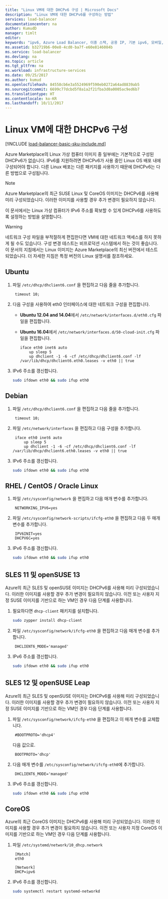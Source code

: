 ```yaml
---
title: "Linux VM에 대한 DHCPv6 구성 | Microsoft Docs"
description: "Linux VM에 대한 DHCPv6를 구성하는 방법"
services: load-balancer
documentationcenter: na
author: KumudD
manager: timlt
editor: 
keywords: "ipv6, Azure Load Balancer, 이중 스택, 공용 IP, 기본 ipv6, 모바일, iot"
ms.assetid: b32719b6-00e8-4cd0-ba7f-e60e8146084b
ms.service: load-balancer
ms.devlang: na
ms.topic: article
ms.tgt_pltfrm: na
ms.workload: infrastructure-services
ms.date: 09/25/2017
ms.author: kumud
ms.openlocfilehash: 84558cb6e3a5524969f590eb0272a64ad8839ab5
ms.sourcegitcommit: 6699c77dcbd5f8a1a2f21fba3d0a0005ac9ed6b7
ms.translationtype: HT
ms.contentlocale: ko-KR
ms.lasthandoff: 10/11/2017
---
```

# <a name="configuring-dhcpv6-for-linux-vms"></a>Linux VM에 대한 DHCPv6 구성

[!INCLUDE [load-balancer-basic-sku-include.md](../../includes/load-balancer-basic-sku-include.md)]

Azure Marketplace의 Linux 가상 컴퓨터 이미지 중 일부에는 기본적으로 구성된 DHCPv6가 없습니다. IPv6를 지원하려면 DHCPv6가 사용 중인 Linux OS 배포 내에 구성되어야 합니다. 다른 Linux 배포는 다른 패키지를 사용하기 때문에 DHCPv6는 다른 방법으로 구성됩니다.

> [!NOTE]
> Azure Marketplace의 최근 SUSE Linux 및 CoreOS 이미지는 DHCPv6를 사용해 미리 구성되었습니다. 이러한 이미지를 사용할 경우 추가 변경이 필요하지 않습니다.

이 문서에서는 Linux 가상 컴퓨터가 IPv6 주소를 확보할 수 있게 DHCPv6를 사용하도록 설정하는 방법을 설명합니다.

> [!WARNING]
> 네트워크 구성 파일을 부적절하게 편집한다면 VM에 대한 네트워크 액세스를 하지 못하게 될 수도 있습니다. 구성 변경 테스트는 비프로덕션 시스템에서 하는 것이 좋습니다. 이 문서의 지침에서는 Linux 이미지는 Azure Marketplace의 최신 버전에서 테스트 되었습니다. 더 자세한 지침은 특정 버전의 Linux 설명서를 참조하세요.

## <a name="ubuntu"></a>Ubuntu

1. 파일 `/etc/dhcp/dhclient6.conf` 을 편집하고 다음 줄을 추가합니다.

        timeout 10;

2. 다음 구성을 사용하여 eth0 인터페이스에 대한 네트워크 구성을 편집합니다.

   * **Ubuntu 12.04 and 14.04**에서 `/etc/network/interfaces.d/eth0.cfg` 파일을 편집합니다.
   * **Ubuntu 16.04**에서 `/etc/network/interfaces.d/50-cloud-init.cfg` 파일을 편집합니다.

         iface eth0 inet6 auto
             up sleep 5
             up dhclient -1 -6 -cf /etc/dhcp/dhclient6.conf -lf /var/lib/dhcp/dhclient6.eth0.leases -v eth0 || true

3. IPv6 주소를 갱신합니다.

    ```bash
    sudo ifdown eth0 && sudo ifup eth0
    ```

## <a name="debian"></a>Debian

1. 파일 `/etc/dhcp/dhclient6.conf` 을 편집하고 다음 줄을 추가합니다.

        timeout 10;

2. 파일 `/etc/network/interfaces` 을 편집하고 다음 구성을 추가합니다.

        iface eth0 inet6 auto
            up sleep 5
            up dhclient -1 -6 -cf /etc/dhcp/dhclient6.conf -lf /var/lib/dhcp/dhclient6.eth0.leases -v eth0 || true

3. IPv6 주소를 갱신합니다.

    ```bash
    sudo ifdown eth0 && sudo ifup eth0
    ```

## <a name="rhel--centos--oracle-linux"></a>RHEL / CentOS / Oracle Linux

1. 파일 `/etc/sysconfig/network` 을 편집하고 다음 매개 변수를 추가합니다.

        NETWORKING_IPV6=yes

2. 파일 `/etc/sysconfig/network-scripts/ifcfg-eth0` 을 편집하고 다음 두 매개 변수를 추가합니다.

        IPV6INIT=yes
        DHCPV6C=yes

3. IPv6 주소를 갱신합니다.

    ```bash
    sudo ifdown eth0 && sudo ifup eth0
    ```

## <a name="sles-11--opensuse-13"></a>SLES 11 및 openSUSE 13

Azure의 최근 SLES 및 openSUSE 이미지는 DHCPv6를 사용해 미리 구성되었습니다. 이러한 이미지를 사용할 경우 추가 변경이 필요하지 않습니다. 이전 또는 사용자 지정 SUSE 이미지를 기반으로 하는 VM인 경우 다음 단계를 사용합니다.

1. 필요하다면 `dhcp-client` 패키지를 설치합니다.

    ```bash
    sudo zypper install dhcp-client
    ```

2. 파일 `/etc/sysconfig/network/ifcfg-eth0` 을 편집하고 다음 매개 변수를 추가합니다.

        DHCLIENT6_MODE='managed'

3. IPv6 주소를 갱신합니다.

    ```bash
    sudo ifdown eth0 && sudo ifup eth0
    ```

## <a name="sles-12-and-opensuse-leap"></a>SLES 12 및 openSUSE Leap

Azure의 최근 SLES 및 openSUSE 이미지는 DHCPv6를 사용해 미리 구성되었습니다. 이러한 이미지를 사용할 경우 추가 변경이 필요하지 않습니다. 이전 또는 사용자 지정 SUSE 이미지를 기반으로 하는 VM인 경우 다음 단계를 사용합니다.

1. 파일 `/etc/sysconfig/network/ifcfg-eth0` 을 편집하고 이 매개 변수를 교체합니다.

        #BOOTPROTO='dhcp4'

    다음 값으로.

        BOOTPROTO='dhcp'

2. 다음 매개 변수를 `/etc/sysconfig/network/ifcfg-eth0`에 추가합니다.

        DHCLIENT6_MODE='managed'

3. IPv6 주소를 갱신합니다.

    ```bash
    sudo ifdown eth0 && sudo ifup eth0
    ```

## <a name="coreos"></a>CoreOS

Azure의 최근 CoreOS 이미지는 DHCPv6를 사용해 미리 구성되었습니다. 이러한 이미지를 사용할 경우 추가 변경이 필요하지 않습니다. 이전 또는 사용자 지정 CoreOS 이미지를 기반으로 하는 VM인 경우 다음 단계를 사용합니다.

1. 파일 `/etc/systemd/network/10_dhcp.network`

        [Match]
        eth0

        [Network]
        DHCP=ipv6

2. IPv6 주소를 갱신합니다.

    ```bash
    sudo systemctl restart systemd-networkd
    ```
